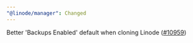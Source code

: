 ```yaml
---
"@linode/manager": Changed
---
```


Better 'Backups Enabled' default when cloning Linode ([#10959](https://github.com/linode/manager/pull/10959))
